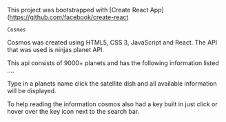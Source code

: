 


This project was bootstrapped with [Create React App](https://github.com/facebook/create-react


    Cosmos

Cosmos was created using HTML5, CSS 3, JavaScript and React. The API that was used is ninjas planet API.

This api consists of 9000+ planets and has the following information listed ....

Type in a planets name click the satellite dish and all available information will be displayed.



To help reading the information cosmos also had a key built in just click or hover over the key icon next to the search bar.

 
